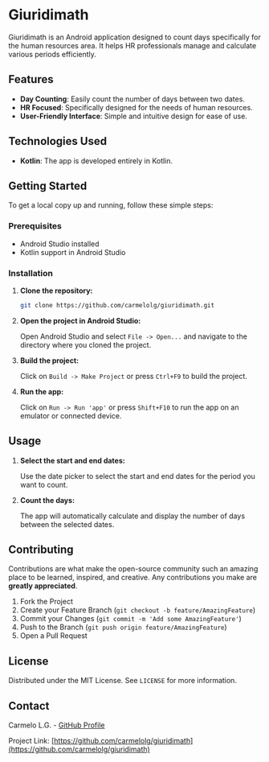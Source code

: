 # Giuridimath

Giuridimath is an Android application designed to count days specifically for the human resources area. It helps HR professionals manage and calculate various periods efficiently.

## Features

- **Day Counting**: Easily count the number of days between two dates.
- **HR Focused**: Specifically designed for the needs of human resources.
- **User-Friendly Interface**: Simple and intuitive design for ease of use.

## Technologies Used

- **Kotlin**: The app is developed entirely in Kotlin.

## Getting Started

To get a local copy up and running, follow these simple steps:

### Prerequisites

- Android Studio installed
- Kotlin support in Android Studio

### Installation

1. **Clone the repository:**

    ```sh
    git clone https://github.com/carmelolg/giuridimath.git
    ```

2. **Open the project in Android Studio:**

   Open Android Studio and select `File -> Open...` and navigate to the directory where you cloned the project.

3. **Build the project:**

   Click on `Build -> Make Project` or press `Ctrl+F9` to build the project.

4. **Run the app:**

   Click on `Run -> Run 'app'` or press `Shift+F10` to run the app on an emulator or connected device.

## Usage

1. **Select the start and end dates:**

   Use the date picker to select the start and end dates for the period you want to count.

2. **Count the days:**

   The app will automatically calculate and display the number of days between the selected dates.

## Contributing

Contributions are what make the open-source community such an amazing place to be learned, inspired, and creative. Any contributions you make are **greatly appreciated**.

1. Fork the Project
2. Create your Feature Branch (`git checkout -b feature/AmazingFeature`)
3. Commit your Changes (`git commit -m 'Add some AmazingFeature'`)
4. Push to the Branch (`git push origin feature/AmazingFeature`)
5. Open a Pull Request

## License

Distributed under the MIT License. See `LICENSE` for more information.

## Contact

Carmelo L.G. - [GitHub Profile](https://github.com/carmelolg)

Project Link: [https://github.com/carmelolg/giuridimath](https://github.com/carmelolg/giuridimath)